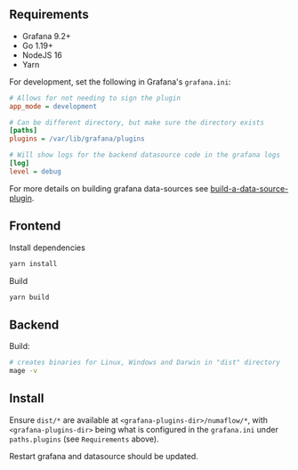 ## Requirements
* Grafana 9.2+
* Go 1.19+
* NodeJS 16
* Yarn

For development, set the following in Grafana's `grafana.ini`:
```ini
# Allows for not needing to sign the plugin
app_mode = development

# Can be different directory, but make sure the directory exists
[paths]
plugins = /var/lib/grafana/plugins

# Will show logs for the backend datasource code in the grafana logs
[log]
level = debug
```

For more details on building grafana data-sources see [build-a-data-source-plugin](https://grafana.com/tutorials/build-a-data-source-plugin/).

## Frontend

Install dependencies
```bash
yarn install
```

Build
```bash
yarn build
```

## Backend

Build:
```bash
# creates binaries for Linux, Windows and Darwin in "dist" directory
mage -v
```

## Install
Ensure `dist/*` are available at `<grafana-plugins-dir>/numaflow/*`, with `<grafana-plugins-dir>` being
what is configured in the `grafana.ini` under `paths.plugins` (see `Requirements` above).

Restart grafana and datasource should be updated.

